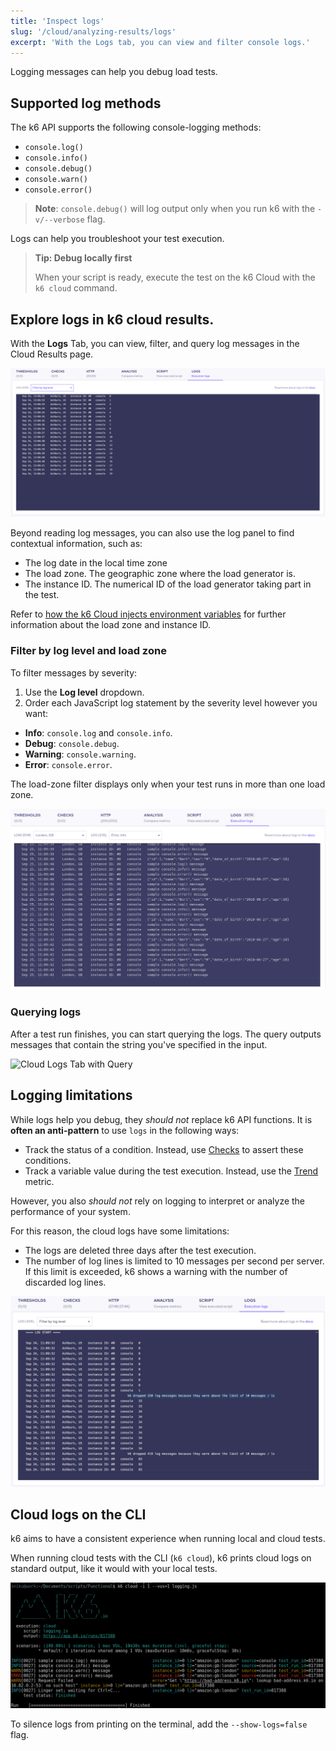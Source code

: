 ```yaml
---
title: 'Inspect logs'
slug: '/cloud/analyzing-results/logs'
excerpt: 'With the Logs tab, you can view and filter console logs.'
---
```


Logging messages can help you debug load tests.

## Supported log methods

The k6 API supports the following console-logging methods:

- `console.log()`
- `console.info()`
- `console.debug()`
- `console.warn()`
- `console.error()`

> **Note**: `console.debug()` will log output only when you run k6 with the `-v/--verbose` flag.

Logs can help you troubleshoot your test execution.

> **Tip: Debug locally first**
>
> When your script is ready, execute the test on the k6 Cloud with the `k6 cloud` command.

## Explore logs in k6 cloud results.

With the **Logs** Tab, you can view, filter, and query log messages in the Cloud Results page.

![Cloud Logs Tab](./images/11-Cloud-Logs/cloud-logs-output-messages.png)

Beyond reading log messages, you can also use the log panel to find contextual information, such as:

- The log date in the local time zone
- The load zone. The geographic zone where the load generator is.
- The instance ID. The numerical ID of the load generator taking part in the test.

Refer to [how the k6 Cloud injects environment variables](/cloud/creating-and-running-a-test/cloud-tests-from-the-cli#environment-variables) for further information about the load zone and instance ID.

### Filter by log level and load zone

To filter messages by severity:
1. Use the **Log level** dropdown.
1. Order each JavaScript log statement by the severity level however you want:

  - **Info**: `console.log` and `console.info`.
  - **Debug**: `console.debug`.
  - **Warning**: `console.warning`.
  - **Error**: `console.error`.


The load-zone filter displays only when your test runs in more than one load zone.

![Cloud Logs Tab with Filter](./images/11-Cloud-Logs/cloud-logs-output-messages-with-filter.png)

### Querying logs

After a test run finishes, you can start querying the logs.
The query outputs messages that contain the string you've specified in the input.

![Cloud Logs Tab with Query](./images/11-Cloud-Logs/cloud-logs-output-messages-with-query.png)

## Logging limitations

While logs help you debug, they *should not* replace k6 API functions.
It is **often an anti-pattern** to use `logs` in the following ways:

- Track the status of a condition. Instead, use [Checks](/javascript-api/k6/check) to assert these conditions.
- Track a variable value during the test execution. Instead, use the [Trend](/javascript-api/k6-metrics/trend) metric.

However, you also *should not* rely on logging to interpret or analyze the performance of your system.

For this reason, the cloud logs have some limitations:

- The logs are deleted three days after the test execution.
- The number of log lines is limited to 10 messages per second per server. If this limit is exceeded, k6 shows a warning with the number of discarded log lines.

![Cloud Logs Tab Drop Message](./images/11-Cloud-Logs/cloud-logs-output-drop-messages.png)

## Cloud logs on the CLI

k6 aims to have a consistent experience when running local and cloud tests.

When running cloud tests with the CLI (`k6 cloud`), k6 prints cloud logs on standard output, like it would with your local tests.

![Cloud Logs Tab in CLI](./images/11-Cloud-Logs/cloud-logs-cli-output.png)

To silence logs from printing on the terminal, add the `--show-logs=false` flag.

